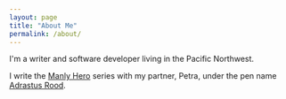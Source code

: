 ```yaml
---
layout: page
title: "About Me"
permalink: /about/
---
```


I'm a writer and software developer living in the Pacific Northwest.

I write the [Manly Hero](http://www.manlyhero.com) series with my partner, Petra, under the pen name [Adrastus Rood](http://www.adrastusrood.com).
